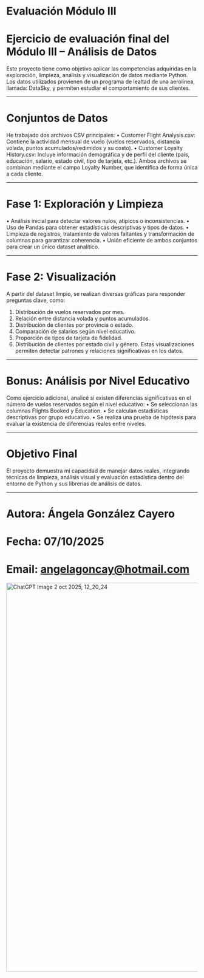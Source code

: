 # Evaluación Módulo III
# Ejercicio de evaluación final del Módulo III – Análisis de Datos
Este proyecto tiene como objetivo aplicar las competencias adquiridas en la exploración, limpieza, análisis y visualización de datos mediante Python. Los datos utilizados provienen de un programa de lealtad de una aerolínea, llamada: DataSky, y permiten estudiar el comportamiento de sus clientes.
________________________________________
# Conjuntos de Datos
He trabajado dos archivos CSV principales:
•	Customer Flight Analysis.csv: Contiene la actividad mensual de vuelo (vuelos reservados, distancia volada, puntos acumulados/redimidos y su costo).
•	Customer Loyalty History.csv: Incluye información demográfica y de perfil del cliente (país, educación, salario, estado civil, tipo de tarjeta, etc.).
Ambos archivos se combinan mediante el campo Loyalty Number, que identifica de forma única a cada cliente.
________________________________________
# Fase 1: Exploración y Limpieza
•	Análisis inicial para detectar valores nulos, atípicos o inconsistencias.
•	Uso de Pandas para obtener estadísticas descriptivas y tipos de datos.
•	Limpieza de registros, tratamiento de valores faltantes y transformación de columnas para garantizar coherencia.
•	Unión eficiente de ambos conjuntos para crear un único dataset analítico.
________________________________________
# Fase 2: Visualización
A partir del dataset limpio, se realizan diversas gráficas para responder preguntas clave, como:
1.	Distribución de vuelos reservados por mes.
2.	Relación entre distancia volada y puntos acumulados.
3.	Distribución de clientes por provincia o estado.
4.	Comparación de salarios según nivel educativo.
5.	Proporción de tipos de tarjeta de fidelidad.
6.	Distribución de clientes por estado civil y género.
Estas visualizaciones permiten detectar patrones y relaciones significativas en los datos.
________________________________________
# Bonus: Análisis por Nivel Educativo
Como ejercicio adicional, analicé si existen diferencias significativas en el número de vuelos reservados según el nivel educativo:
•	Se seleccionan las columnas Flights Booked y Education.
•	Se calculan estadísticas descriptivas por grupo educativo.
•	Se realiza una prueba de hipótesis para evaluar la existencia de diferencias reales entre niveles.
________________________________________
# Objetivo Final
El proyecto demuestra mi capacidad de manejar datos reales, integrando técnicas de limpieza, análisis visual y evaluación estadística dentro del entorno de Python y sus librerías de análisis de datos.
________________________________________

# Autora: Ángela González Cayero
# Fecha: 07/10/2025
# Email: angelagoncay@hotmail.com

<img width="1024" height="1024" alt="ChatGPT Image 2 oct 2025, 12_20_24" src="https://github.com/user-attachments/assets/9d3fd5c9-6ee5-4e04-ba61-8c042af694b4" />


